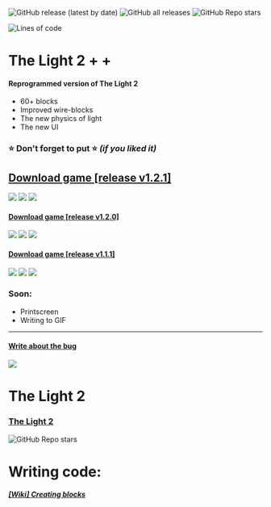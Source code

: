![GitHub release (latest by date)](https://img.shields.io/github/v/release/agzam4/The-Light-2-Plus-Plus?color=9000FF&style=for-the-badge)
![GitHub all releases](https://img.shields.io/github/downloads/agzam4/The-Light-2-Plus-Plus/total?color=0090FF&style=for-the-badge)
![GitHub Repo stars](https://img.shields.io/github/stars/agzam4/The-Light-2-Plus-Plus?color=FFE572&style=for-the-badge)

![Lines of code](https://img.shields.io/tokei/lines/github/agzam4/The-Light-2-Plus-Plus?color=blueviolet&style=flat-square)
# The Light 2 + +
#### Reprogrammed version of The Light 2

* 60+ blocks
* Improved wire-blocks
* The new physics of light
* The new UI

### ⭐ **Don't forget to put** ⭐ _(if you liked it)_

## [Download game [release v1.2.1]](https://github.com/Agzam4/The-Light-2-Plus-Plus/releases/download/v1.2.1/TheLight2++_v1.2.1.jar)
![](https://img.shields.io/badge/%20-v1.2.1-blueviolet?style=for-the-badge)
![](https://img.shields.io/badge/%20-51KB-brightgreen?style=for-the-badge)
![](https://img.shields.io/github/downloads/agzam4/The-Light-2-Plus-Plus/v1.2.1/total?color=007FFF&label=%20&logo=docusign&logoColor=FFF&style=for-the-badge)

#### [Download game [release v1.2.0]](https://github.com/Agzam4/The-Light-2-Plus-Plus/releases/download/1.2.0/TheLight2++_1.2.0.jar)
![](https://img.shields.io/badge/%20-v1.2.0-blueviolet?style=flat-square)
![](https://img.shields.io/badge/%20-51%2C8KB-brightgreen?style=flat-square)
![](https://img.shields.io/github/downloads/agzam4/The-Light-2-Plus-Plus/v1.2.0/total?color=007FFF&label=%20&logo=docusign&logoColor=FFF&style=flat-square)

#### [Download game [release v1.1.1]](https://github.com/Agzam4/The-Light-2-Plus-Plus/releases/download/v1.1.1/TheLight2++_v1.1.1.jar)
![](https://img.shields.io/badge/%20-v1.1.1-blueviolet?style=flat-square)
![](https://img.shields.io/badge/%20-50%2C9KB-brightgreen?style=flat-square)
![](https://img.shields.io/github/downloads/agzam4/The-Light-2-Plus-Plus/v1.1.1/total?color=007FFF&label=%20&logo=docusign&logoColor=FFF&style=flat-square)

### Soon:
* Printscreen
* Writing to GIF
***
#### [Write about the bug](https://github.com/Agzam4/The-Light-2-Plus-Plus/issues/new/choose)

![](https://repository-images.githubusercontent.com/427095683/8e892787-efe0-47cf-aa43-48add8fc2239)

# The Light 2
### [The Light 2](https://github.com/Agzam4/The-Light-2) 
![GitHub Repo stars](https://img.shields.io/github/stars/agzam4/The-Light-2?color=FFE572&style=for-the-badge)

# Writing code:
##### [[Wiki] Creating blocks](https://github.com/Agzam4/The-Light-2-Plus-Plus/wiki/Creating-blocks)
